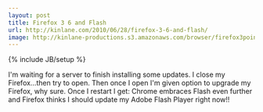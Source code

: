 ```yaml
---
layout: post
title: Firefox 3 6 and Flash
url: http://kinlane.com/2010/06/28/firefox-3-6-and-flash/
image: http://kinlane-productions.s3.amazonaws.com/browser/firefox3point6.PNG
---
```

{% include JB/setup %}
<p>
     I'm waiting for a server to finish installing some updates. I close my Firefox...then try to open. Then once I open I'm given option to upgrade my Firefox, why sure. Once I restart I get: Chrome embraces Flash even further and Firefox thinks I should update my Adobe Flash Player right now!!
</p>